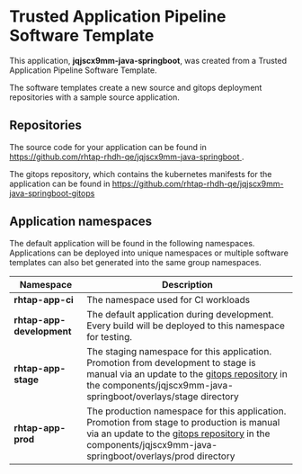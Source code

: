 # Trusted Application Pipeline Software Template

This application, **jqjscx9mm-java-springboot**, was created from a Trusted Application Pipeline Software Template.

The software templates create a new source and gitops deployment repositories with a sample source application. 

## Repositories

The source code for your application can be found in [https://github.com/rhtap-rhdh-qe/jqjscx9mm-java-springboot ](https://github.com/rhtap-rhdh-qe/jqjscx9mm-java-springboot ).
 
The gitops repository, which contains the kubernetes manifests for the application can be found in 
[https://github.com/rhtap-rhdh-qe/jqjscx9mm-java-springboot-gitops ](https://github.com/rhtap-rhdh-qe/jqjscx9mm-java-springboot-gitops ) 

## Application namespaces 

The default application will be found in the following namespaces. Applications can be deployed into unique namespaces or multiple software templates can also bet generated into the same group namespaces.  

|  Namespace   |  Description   |  
| -------- | -------- |
| **rhtap-app-ci** | The namespace used for CI workloads |
| **rhtap-app-development** | The default application during development. Every build will be deployed to this namespace for testing. |
| **rhtap-app-stage** | The staging namespace for this application. Promotion from development to stage is manual via an update to the [gitops repository](https://github.com/rhtap-rhdh-qe/jqjscx9mm-java-springboot-gitops ) in the components/jqjscx9mm-java-springboot/overlays/stage directory |
| **rhtap-app-prod** | The production namespace for this application. Promotion from stage to production is manual via an update to the [gitops repository](https://github.com/rhtap-rhdh-qe/jqjscx9mm-java-springboot-gitops ) in the components/jqjscx9mm-java-springboot/overlays/prod directory |